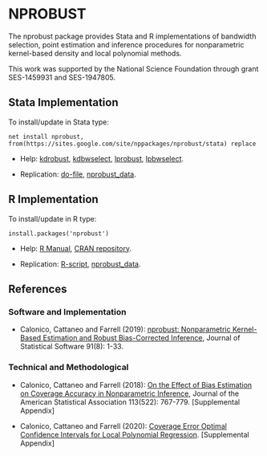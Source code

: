 # NPROBUST

The nprobust package provides Stata and R implementations of bandwidth selection, point estimation and inference procedures for nonparametric kernel-based density and local polynomial methods.

This work was supported by the National Science Foundation through grant SES-1459931 and SES-1947805.

## Stata Implementation

To install/update in Stata type:
```
net install nprobust, from(https://sites.google.com/site/nppackages/nprobust/stata) replace
```

- Help: [kdrobust](stata/kdrobust.pdf), [kdbwselect](stata/kdbwselect.pdf), [lprobust](stata/lprobust.pdf), [lpbwselect](stata/lpbwselect.pdf).

- Replication: [do-file](references/nprobust_illustration.do), [nprobust_data](references/nprobust_data.do).

## R Implementation
To install/update in R type:
```
install.packages('nprobust')
```

- Help: [R Manual](https://cran.r-project.org/web/packages/nprobust/nprobust.pdf), [CRAN repository](https://cran.r-project.org/package=nprobust).

- Replication: [R-script](R/nprobust_illustration.r), [nprobust_data](R/nprobust_data.csv).

## References

### Software and Implementation

- Calonico, Cattaneo and Farrell (2019): [nprobust: Nonparametric Kernel-Based Estimation and Robust Bias-Corrected Inference](references/Calonico-Cattaneo-Farrell_2019_JSS.pdf), Journal of Statistical Software 91(8): 1-33.

### Technical and Methodological

- Calonico, Cattaneo and Farrell (2018): [On the Effect of Bias Estimation on Coverage Accuracy in Nonparametric Inference](references/Calonico-Cattaneo-Farrell_2019_JASA.pdf), Journal of the American Statistical Association 113(522): 767-779. [Supplemental Appendix]

- Calonico, Cattaneo and Farrell (2020): [Coverage Error Optimal Confidence Intervals for Local Polynomial Regression](references/Calonico-Cattaneo-Farrell_2020_wp.pdf). [Supplemental Appendix]

<br><br>
